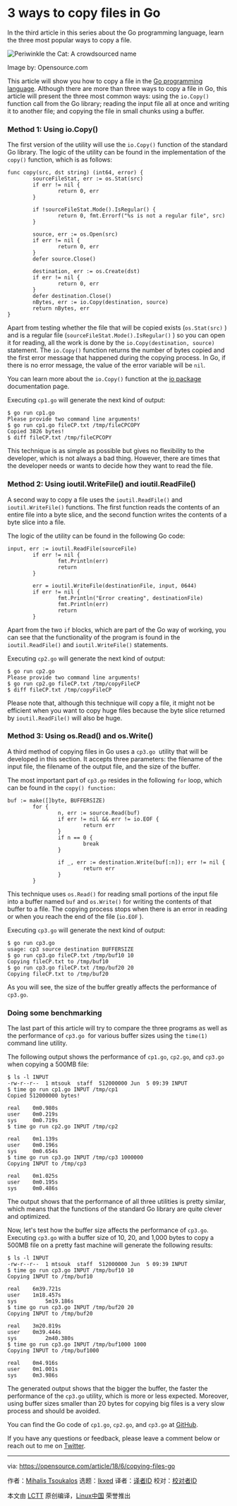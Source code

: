 [#]: subject: "3 ways to copy files in Go"
[#]: via: "https://opensource.com/article/18/6/copying-files-go"
[#]: author: "Mihalis Tsoukalos https://opensource.com/users/mtsouk"
[#]: collector: "lkxed"
[#]: translator: "lkxed"
[#]: reviewer: " "
[#]: publisher: " "
[#]: url: " "

3 ways to copy files in Go
======
In the third article in this series about the Go programming language, learn the three most popular ways to copy a file.

![Periwinkle the Cat: A crowdsourced name][1]

Image by: Opensource.com

This article will show you how to copy a file in the [Go programming language][3]. Although there are more than three ways to copy a file in Go, this article will present the three most common ways: using the `io.Copy()` function call from the Go library; reading the input file all at once and writing it to another file; and copying the file in small chunks using a buffer.

### Method 1: Using io.Copy()

The first version of the utility will use the `io.Copy()` function of the standard Go library. The logic of the utility can be found in the implementation of the `copy()` function, which is as follows:

```
func copy(src, dst string) (int64, error) {
        sourceFileStat, err := os.Stat(src)
        if err != nil {
                return 0, err
        }

        if !sourceFileStat.Mode().IsRegular() {
                return 0, fmt.Errorf("%s is not a regular file", src)
        }

        source, err := os.Open(src)
        if err != nil {
                return 0, err
        }
        defer source.Close()

        destination, err := os.Create(dst)
        if err != nil {
                return 0, err
        }
        defer destination.Close()
        nBytes, err := io.Copy(destination, source)
        return nBytes, err
}
```

Apart from testing whether the file that will be copied exists (`os.Stat(src)` ) and is a regular file (`sourceFileStat.Mode().IsRegular()` ) so you can open it for reading, all the work is done by the `io.Copy(destination, source)` statement. The `io.Copy()` function returns the number of bytes copied and the first error message that happened during the copying process. In Go, if there is no error message, the value of the error variable will be `nil`.

You can learn more about the `io.Copy()` function at the [io package][4] documentation page.

Executing `cp1.go` will generate the next kind of output:

```
$ go run cp1.go
Please provide two command line arguments!
$ go run cp1.go fileCP.txt /tmp/fileCPCOPY
Copied 3826 bytes!
$ diff fileCP.txt /tmp/fileCPCOPY
```

This technique is as simple as possible but gives no flexibility to the developer, which is not always a bad thing. However, there are times that the developer needs or wants to decide how they want to read the file.

### Method 2: Using ioutil.WriteFile() and ioutil.ReadFile()

A second way to copy a file uses the `ioutil.ReadFile()` and `ioutil.WriteFile()` functions. The first function reads the contents of an entire file into a byte slice, and the second function writes the contents of a byte slice into a file.

The logic of the utility can be found in the following Go code:

```
input, err := ioutil.ReadFile(sourceFile)
        if err != nil {
                fmt.Println(err)
                return
        }

        err = ioutil.WriteFile(destinationFile, input, 0644)
        if err != nil {
                fmt.Println("Error creating", destinationFile)
                fmt.Println(err)
                return
        }
```

Apart from the two `if` blocks, which are part of the Go way of working, you can see that the functionality of the program is found in the `ioutil.ReadFile()` and `ioutil.WriteFile()` statements.

Executing `cp2.go` will generate the next kind of output:

```
$ go run cp2.go
Please provide two command line arguments!
$ go run cp2.go fileCP.txt /tmp/copyFileCP
$ diff fileCP.txt /tmp/copyFileCP
```

Please note that, although this technique will copy a file, it might not be efficient when you want to copy huge files because the byte slice returned by `ioutil.ReadFile()` will also be huge.

### Method 3: Using os.Read() and os.Write()

A third method of copying files in Go uses a `cp3.go`  utility that will be developed in this section. It accepts three parameters: the filename of the input file, the filename of the output file, and the size of the buffer.

The most important part of `cp3.go` resides in the following `for` loop, which can be found in the `copy() function:`

```
buf := make([]byte, BUFFERSIZE)
        for {
                n, err := source.Read(buf)
                if err != nil && err != io.EOF {
                        return err
                }
                if n == 0 {
                        break
                }

                if _, err := destination.Write(buf[:n]); err != nil {
                        return err
                }
        }
```

This technique uses `os.Read()` for reading small portions of the input file into a buffer named `buf` and `os.Write()` for writing the contents of that buffer to a file. The copying process stops when there is an error in reading or when you reach the end of the file (`io.EOF` ).

Executing `cp3.go` will generate the next kind of output:

```
$ go run cp3.go
usage: cp3 source destination BUFFERSIZE
$ go run cp3.go fileCP.txt /tmp/buf10 10
Copying fileCP.txt to /tmp/buf10
$ go run cp3.go fileCP.txt /tmp/buf20 20
Copying fileCP.txt to /tmp/buf20
```

As you will see, the size of the buffer greatly affects the performance of `cp3.go`.

### Doing some benchmarking

The last part of this article will try to compare the three programs as well as the performance of `cp3.go`  for various buffer sizes using the `time(1)` command line utility.

The following output shows the performance of `cp1.go`, `cp2.go`, and `cp3.go` when copying a 500MB file:

```
$ ls -l INPUT
-rw-r--r--  1 mtsouk  staff  512000000 Jun  5 09:39 INPUT
$ time go run cp1.go INPUT /tmp/cp1
Copied 512000000 bytes!

real    0m0.980s
user    0m0.219s
sys     0m0.719s
$ time go run cp2.go INPUT /tmp/cp2

real    0m1.139s
user    0m0.196s
sys     0m0.654s
$ time go run cp3.go INPUT /tmp/cp3 1000000
Copying INPUT to /tmp/cp3

real    0m1.025s
user    0m0.195s
sys     0m0.486s
```

The output shows that the performance of all three utilities is pretty similar, which means that the functions of the standard Go library are quite clever and optimized.

Now, let's test how the buffer size affects the performance of `cp3.go`. Executing `cp3.go` with a buffer size of 10, 20, and 1,000 bytes to copy a 500MB file on a pretty fast machine will generate the following results:

```
$ ls -l INPUT
-rw-r--r--  1 mtsouk  staff  512000000 Jun  5 09:39 INPUT
$ time go run cp3.go INPUT /tmp/buf10 10
Copying INPUT to /tmp/buf10

real    6m39.721s
user    1m18.457s
sys         5m19.186s
$ time go run cp3.go INPUT /tmp/buf20 20
Copying INPUT to /tmp/buf20

real    3m20.819s
user    0m39.444s
sys         2m40.380s
$ time go run cp3.go INPUT /tmp/buf1000 1000
Copying INPUT to /tmp/buf1000

real    0m4.916s
user    0m1.001s
sys     0m3.986s
```

The generated output shows that the bigger the buffer, the faster the performance of the `cp3.go` utility, which is more or less expected. Moreover, using buffer sizes smaller than 20 bytes for copying big files is a very slow process and should be avoided.

You can find the Go code of `cp1.go`, `cp2.go`, and `cp3.go` at [GitHub][5].

If you have any questions or feedback, please leave a comment below or reach out to me on [Twitter][6].

--------------------------------------------------------------------------------

via: https://opensource.com/article/18/6/copying-files-go

作者：[Mihalis Tsoukalos][a]
选题：[lkxed][b]
译者：[译者ID](https://github.com/译者ID)
校对：[校对者ID](https://github.com/校对者ID)

本文由 [LCTT](https://github.com/LCTT/TranslateProject) 原创编译，[Linux中国](https://linux.cn/) 荣誉推出

[a]: https://opensource.com/users/mtsouk
[b]: https://github.com/lkxed
[1]: https://opensource.com/sites/default/files/lead-images/LIFE_cat.png
[3]: https://golang.org/
[4]: https://golang.org/pkg/io/
[5]: https://github.com/mactsouk/opensource.com
[6]: https://twitter.com/mactsouk
